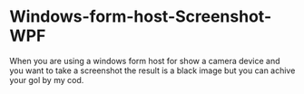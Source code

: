 # Windows-form-host-Screenshot-WPF

When you are using a windows form host for show a camera device and you want to take a screenshot the result is a black image but you can achive your gol by my cod.
